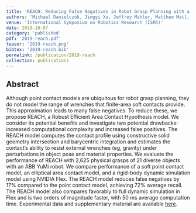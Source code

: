```yaml
---
title: 'REACH: Reducing False Negatives in Robot Grasp Planning with a Robust Efficient Area Contact Hypothesis Model'
authors: 'Michael Danielczuk, Jingyi Xu, Jeffrey Mahler, Matthew Matl, Nuttapong Chentanez, Ken Goldberg'
venue: 'International Symposium on Robotics Research (ISRR)'
date: 2019-10-07
category: 'published'
pdf: '2019-reach.pdf'
teaser: '2019-reach.png'
bibtex: '2019-reach.bib'
permalink: /publication/2019-reach
collection: publications
---
```


Abstract
-------
Although point contact models are ubiquitous for robot grasp planning, they do not model the range of wrenches that finite-area soft contacts provide. This approximation leads to many false negatives. To reduce these, we propose REACH, a Robust Efficient Area Contact Hypothesis model. We consider its potential benefits and investigate two potential drawbacks: increased computational complexity and increased false positives. The REACH model computes the contact profile using constructive solid geometry intersection and barycentric integration and estimates the contact’s ability to resist external wrenches (eg, gravity) under perturbations in object pose and material properties. We evaluate the performance of REACH with 2,625 physical grasps of 21 diverse objects with an ABB YuMi robot. We compare performance of a soft point contact model, an elliptical area contact model, and a rigid-body dynamic simulation model using NVIDIA Flex. The REACH model reduces false negatives by 17% compared to the point contact model, achieving 72% average recall. The REACH model also compares favorably to full dynamic simulation in Flex and is two orders of magnitude faster, with 50 ms average computation time. Experimental data and supplementary material are available [here](https://sites.google.com/berkeley.edu/reach).
